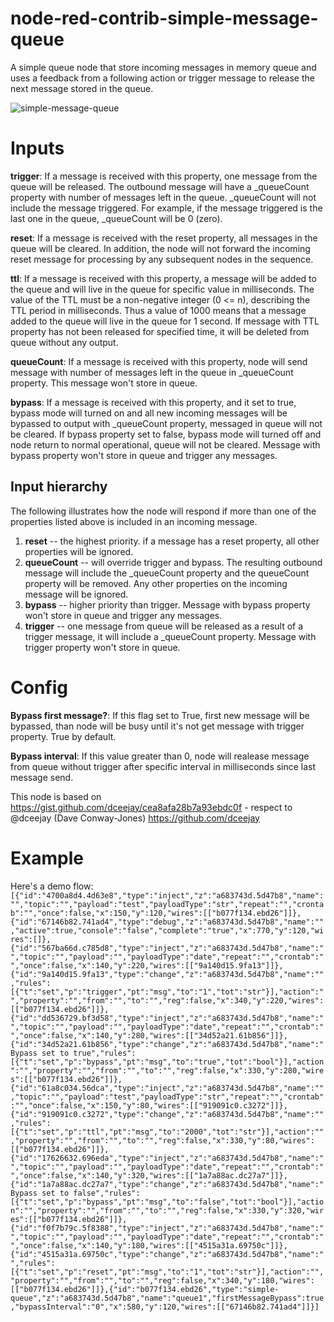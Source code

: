 node-red-contrib-simple-message-queue
================================

A simple queue node that store incoming messages in memory queue and uses a feedback from a following action or trigger message to release the next message stored in the queue.

![simple-message-queue](https://github.com/shady2k/node-red-contrib-simple-message-queue/raw/master/simple-message-queue.png "Demo flow")

# Inputs

**trigger**: If a message is received with this property, one message from the queue will be released. The outbound message will have a _queueCount property with number of messages left in the queue. _queueCount will not include the message triggered. For example, if the message triggered is the last one in the queue, _queueCount will be 0 (zero).

**reset**: If a message is received with the reset property, all messages in the queue will be cleared. In addition, the node will not forward the incoming reset message for processing by any subsequent nodes in the sequence.

**ttl**: If a message is received with this property, a message will be added to the queue and will live in the queue for specific value in milliseconds. The value of the TTL must be a non-negative integer (0 <= n), describing the TTL period in milliseconds. Thus a value of 1000 means that a message added to the queue will live in the queue for 1 second. If message with TTL property has not been released for specified time, it will be deleted from queue without any output.

**queueCount**: If a message is received with this property, node will send message with number of messages left in the queue in _queueCount property. This message won't store in queue.

**bypass**: If a message is received with this property, and it set to true, bypass mode will turned on and all new incoming messages will be bypassed to output with _queueCount property, messaged in queue will not be cleared. If bypass property set to false, bypass mode will turned off and node return to normal operational, queue will not be cleared. Message with bypass property won't store in queue and trigger any messages.

## Input hierarchy</br>
The following illustrates how the node will respond if more than one of the properties listed above is included in an incoming message.</br>
1. **reset** -- the highest priority. if a message has a reset property, all other properties will be ignored.</br>
2. **queueCount** -- will override trigger and bypass. The resulting outbound message will include the _queueCount property and the queueCount property will be removed. Any other properties on the incoming message will be ignored.</br>
3. **bypass** -- higher priority than trigger. Message with bypass property won't store in queue and trigger any messages.</br>
4. **trigger** -- one message from queue will be released as a result of a trigger message, it will include a _queueCount property. Message with trigger property won't store in queue.</br>

# Config

**Bypass first message?**: If this flag set to True, first new message will be bypassed, than node will be busy until it's not get message with trigger property. True by default.

**Bypass interval**: If this value greater than 0, node will realease message from queue without trigger after specific interval in milliseconds since last message send.

This node is based on https://gist.github.com/dceejay/cea8afa28b7a93ebdc0f - respect to @dceejay (Dave Conway-Jones) https://github.com/dceejay

# Example

Here's a demo flow:
`[{"id":"4700a8d4.4d63e8","type":"inject","z":"a683743d.5d47b8","name":"","topic":"","payload":"test","payloadType":"str","repeat":"","crontab":"","once":false,"x":150,"y":120,"wires":[["b077f134.ebd26"]]},{"id":"67146b82.741ad4","type":"debug","z":"a683743d.5d47b8","name":"","active":true,"console":"false","complete":"true","x":770,"y":120,"wires":[]},{"id":"567ba66d.c785d8","type":"inject","z":"a683743d.5d47b8","name":"","topic":"","payload":"","payloadType":"date","repeat":"","crontab":"","once":false,"x":140,"y":220,"wires":[["9a140d15.9fa13"]]},{"id":"9a140d15.9fa13","type":"change","z":"a683743d.5d47b8","name":"","rules":[{"t":"set","p":"trigger","pt":"msg","to":"1","tot":"str"}],"action":"","property":"","from":"","to":"","reg":false,"x":340,"y":220,"wires":[["b077f134.ebd26"]]},{"id":"dd536729.bf3d58","type":"inject","z":"a683743d.5d47b8","name":"","topic":"","payload":"","payloadType":"date","repeat":"","crontab":"","once":false,"x":140,"y":280,"wires":[["34d52a21.61b856"]]},{"id":"34d52a21.61b856","type":"change","z":"a683743d.5d47b8","name":"Bypass set to true","rules":[{"t":"set","p":"bypass","pt":"msg","to":"true","tot":"bool"}],"action":"","property":"","from":"","to":"","reg":false,"x":330,"y":280,"wires":[["b077f134.ebd26"]]},{"id":"61a8c034.56dca","type":"inject","z":"a683743d.5d47b8","name":"","topic":"","payload":"test","payloadType":"str","repeat":"","crontab":"","once":false,"x":150,"y":80,"wires":[["919091c0.c3272"]]},{"id":"919091c0.c3272","type":"change","z":"a683743d.5d47b8","name":"","rules":[{"t":"set","p":"ttl","pt":"msg","to":"2000","tot":"str"}],"action":"","property":"","from":"","to":"","reg":false,"x":330,"y":80,"wires":[["b077f134.ebd26"]]},{"id":"17626632.696eda","type":"inject","z":"a683743d.5d47b8","name":"","topic":"","payload":"","payloadType":"date","repeat":"","crontab":"","once":false,"x":140,"y":320,"wires":[["1a7a88ac.dc27a7"]]},{"id":"1a7a88ac.dc27a7","type":"change","z":"a683743d.5d47b8","name":"Bypass set to false","rules":[{"t":"set","p":"bypass","pt":"msg","to":"false","tot":"bool"}],"action":"","property":"","from":"","to":"","reg":false,"x":330,"y":320,"wires":[["b077f134.ebd26"]]},{"id":"f0f7b79c.5f8388","type":"inject","z":"a683743d.5d47b8","name":"","topic":"","payload":"","payloadType":"date","repeat":"","crontab":"","once":false,"x":140,"y":180,"wires":[["4515a31a.69750c"]]},{"id":"4515a31a.69750c","type":"change","z":"a683743d.5d47b8","name":"","rules":[{"t":"set","p":"reset","pt":"msg","to":"1","tot":"str"}],"action":"","property":"","from":"","to":"","reg":false,"x":340,"y":180,"wires":[["b077f134.ebd26"]]},{"id":"b077f134.ebd26","type":"simple-queue","z":"a683743d.5d47b8","name":"queue1","firstMessageBypass":true,"bypassInterval":"0","x":580,"y":120,"wires":[["67146b82.741ad4"]]}]`
